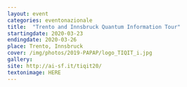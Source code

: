 ```yaml
---
layout: event
categories: eventonazionale
title:  "Trento and Innsbruck Quantum Information Tour"
startingdate: 2020-03-23
endingdate: 2020-03-26
place: Trento, Innsbruck
cover: /img/photos/2019-PAPAP/logo_TIQIT_i.jpg
gallery: 
site: http://ai-sf.it/tiqit20/
textonimage: HERE
---
```

